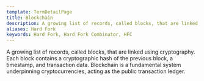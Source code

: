 ```yaml
---
template: TermDetailPage
title: Blockchain
description: A growing list of records, called blocks, that are linked using cryptography. Each block contains a cryptographic hash of the previous block, a timestamp, and transaction data. Blockchain is a fundamental system underpinning cryptocurrencies, acting as the public transaction ledger.
aliases: Hard Fork
keywords: Hard Fork, Hard Fork Combinator, HFC
---
```


A growing list of records, called blocks, that are linked using cryptography. Each block contains a cryptographic hash of the previous block, a timestamp, and transaction data. Blockchain is a fundamental system underpinning cryptocurrencies, acting as the public transaction ledger.
